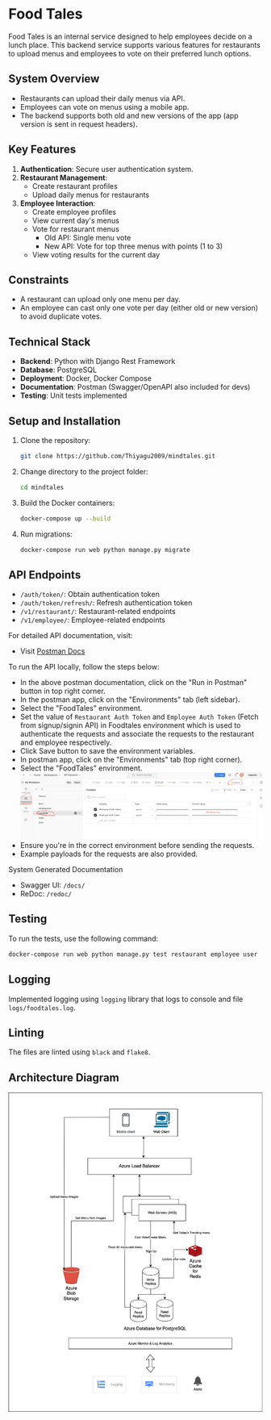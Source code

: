 # Food Tales

Food Tales is an internal service designed to help employees decide on a lunch place. This backend service supports various features for restaurants to upload menus and employees to vote on their preferred lunch options.

## System Overview

- Restaurants can upload their daily menus via API.
- Employees can vote on menus using a mobile app.
- The backend supports both old and new versions of the app (app version is sent in request headers).

## Key Features

1. **Authentication**: Secure user authentication system.
2. **Restaurant Management**: 
   - Create restaurant profiles
   - Upload daily menus for restaurants
3. **Employee Interaction**:
   - Create employee profiles
   - View current day's menus
   - Vote for restaurant menus
     - Old API: Single menu vote
     - New API: Vote for top three menus with points (1 to 3)
   - View voting results for the current day

## Constraints

- A restaurant can upload only one menu per day.
- An employee can cast only one vote per day (either old or new version) to avoid duplicate votes.

## Technical Stack

- **Backend**: Python with Django Rest Framework
- **Database**: PostgreSQL
- **Deployment**: Docker, Docker Compose
- **Documentation**: Postman (Swagger/OpenAPI also included for devs)
- **Testing**: Unit tests implemented


## Setup and Installation

1. Clone the repository:
   ```bash
   git clone https://github.com/Thiyagu2009/mindtales.git
   ```
2. Change directory to the project folder:
    ```bash
    cd mindtales
    ```
3. Build the Docker containers:
    ```bash
    docker-compose up --build
    ```

4. Run migrations:
    ```bash
    docker-compose run web python manage.py migrate
    ```
## API Endpoints

- `/auth/token/`: Obtain authentication token
- `/auth/token/refresh/`: Refresh authentication token
- `/v1/restaurant/`: Restaurant-related endpoints
- `/v1/employee/`: Employee-related endpoints

For detailed API documentation, visit:

- Visit [Postman Docs](https://documenter.getpostman.com/view/3203543/2sAXqmCmCF)

To run the API locally, follow the steps below:
- In the above postman documentation, click on the "Run in Postman" button in top right corner.
- In the postman app, click on the "Environments" tab (left sidebar).
- Select the "FoodTales" environment.
- Set the value of `Restaurant Auth Token` and `Employee Auth Token` (Fetch from signup/signin API) in Foodtales environment which is used to authenticate the requests and associate the requests to the restaurant and employee respectively.
- Click Save button to save the environment variables.
- In postman app, click on the "Environments" tab (top right corner).
- Select the "FoodTales" environment.
 ![ Refer](./postman_reference.png)
- Ensure you're in the correct environment before sending the requests.
- Example payloads for the requests are also provided.


System Generated Documentation
- Swagger UI: `/docs/`
- ReDoc: `/redoc/`

## Testing

To run the tests, use the following command:

```bash
docker-compose run web python manage.py test restaurant employee user
```

## Logging

Implemented logging using `logging` library that logs to console and file `logs/foodtales.log`.

## Linting

The files are linted using `black` and `flake8`.

## Architecture Diagram

![Architecture Diagram](./architecture-diagram.png)

